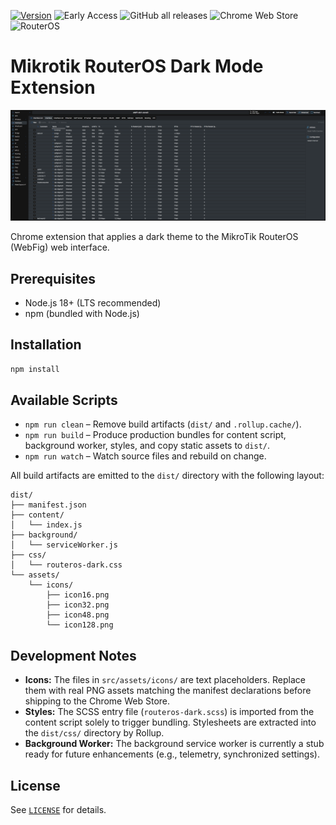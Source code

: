 [![Version](https://img.shields.io/badge/version-7.20.1-blue)](https://github.com/tall1on/routeros-darkmode-extension/releases/tag/v7.20.1)
![Early Access](https://img.shields.io/badge/status-early%20access-orange)
![GitHub all releases](https://img.shields.io/github/downloads/tall1on/routeros-darkmode-extension/total.svg)
![Chrome Web Store](https://img.shields.io/badge/Chrome%20Web%20Store-coming%20soon-yellow)
![RouterOS](https://img.shields.io/badge/RouterOS-7.20-green)
# Mikrotik RouterOS Dark Mode Extension

![Screenshot](./github/screenshot.png)

Chrome extension that applies a dark theme to the MikroTik RouterOS (WebFig) web interface.

## Prerequisites

- Node.js 18+ (LTS recommended)
- npm (bundled with Node.js)

## Installation

```bash
npm install
```

## Available Scripts

- `npm run clean` – Remove build artifacts (`dist/` and `.rollup.cache/`).
- `npm run build` – Produce production bundles for content script, background worker, styles, and copy static assets to `dist/`.
- `npm run watch` – Watch source files and rebuild on change.

All build artifacts are emitted to the `dist/` directory with the following layout:

```
dist/
├── manifest.json
├── content/
│   └── index.js
├── background/
│   └── serviceWorker.js
├── css/
│   └── routeros-dark.css
└── assets/
    └── icons/
        ├── icon16.png
        ├── icon32.png
        ├── icon48.png
        └── icon128.png
```

## Development Notes

- **Icons:** The files in `src/assets/icons/` are text placeholders. Replace them with real PNG assets matching the manifest declarations before shipping to the Chrome Web Store.
- **Styles:** The SCSS entry file (`routeros-dark.scss`) is imported from the content script solely to trigger bundling. Stylesheets are extracted into the `dist/css/` directory by Rollup.
- **Background Worker:** The background service worker is currently a stub ready for future enhancements (e.g., telemetry, synchronized settings).

## License

See [`LICENSE`](LICENSE) for details.
